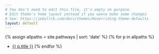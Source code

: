 ```yaml
---
# You don't need to edit this file, it's empty on purpose.
# Edit theme's home layout instead if you wanna make some changes
# See: https://jekyllrb.com/docs/themes/#overriding-theme-defaults
layout: default
---
```


{% assign allpaths = site.pathways | sort: 'date' %}
{% for p in allpaths %}
- <a href="{{ baseurl }}{{ p.url }}">{{ p.title }}</a>
{% endfor %}
